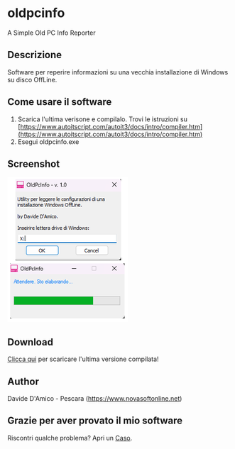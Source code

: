 # oldpcinfo
A Simple Old PC Info Reporter

## Descrizione
Software per reperire informazioni su una vecchia installazione di Windows su disco OffLine.

## Come usare il software
1. Scarica l'ultima verisone e compilalo. Trovi le istruzioni su [https://www.autoitscript.com/autoit3/docs/intro/compiler.htm](https://www.autoitscript.com/autoit3/docs/intro/compiler.htm)
2. Esegui oldpcinfo.exe

## Screenshot
![oldpcinfo](screenshot.png)

## Download
[Clicca qui](https://github.com/davide-damico/oldpcinfo/releases/latest) per scaricare l'ultima versione compilata!

## Author
Davide D'Amico - Pescara (https://www.novasoftonline.net)

## Grazie per aver provato il mio software
Riscontri qualche problema? Apri un [Caso](https://github.com/davide-damico/oldpcinfo/issues).  
